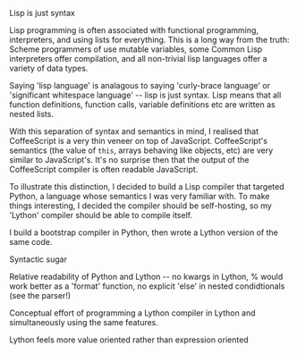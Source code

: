 Lisp is just syntax

Lisp programming is often associated with functional programming,
interpreters, and using lists for everything. This is a long way from
the truth: Scheme programmers of use mutable variables, some Common
Lisp interpreters offer compilation, and all non-trivial lisp
languages offer a variety of data types.

Saying 'lisp language' is analagous to saying 'curly-brace language'
or 'significant whitespace language' -- lisp is just syntax. Lisp
means that all function definitions, function calls, variable
definitions etc are written as nested lists.

With this separation of syntax and semantics in mind, I realised that
CoffeeScript is a very thin veneer on top of
JavaScript. CoffeeScript's semantics (the value of `this`, arrays
behaving like objects, etc) are very similar to JavaScript's. It's no
surprise then that the output of the CoffeeScript compiler is often
readable JavaScript.

To illustrate this distinction, I decided to build a Lisp compiler
that targeted Python, a language whose semantics I was very familiar
with. To make things interesting, I decided the compiler should be
self-hosting, so my 'Lython' compiler should be able to compile
itself.

I build a bootstrap compiler in Python, then wrote a Lython version of
the same code.

Syntactic sugar

Relative readability of Python and Lython -- no kwargs in Lython, %
would work better as a 'format' function, no explicit 'else' in nested
condidtionals (see the parser!)

Conceptual effort of programming a Lython compiler in Lython and
simultaneously using the same features.

Lython feels more value oriented rather than expression oriented
